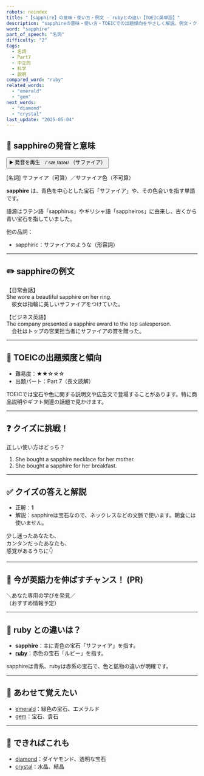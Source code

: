 ```yaml
---
robots: noindex
title: "【sapphire】の意味・使い方・例文 ― rubyとの違い【TOEIC英単語】"
description: "sapphireの意味・使い方・TOEICでの出題傾向をやさしく解説。例文・クイズ付きでrubyとの違いもわかりやすく学べます。"
word: "sapphire"
part_of_speech: "名詞"
difficulty: "2"
tags:
  - 名詞
  - Part7
  - 中立的
  - 科学
  - 説明
compared_word: "ruby"
related_words:
  - "emerald"
  - "gem"
next_words:
  - "diamond"
  - "crystal"
last_update: "2025-05-04"
---
```


## 🔰 sapphireの発音と意味

<button class="play-audio" onclick="playTTS('sapphire')">
  <span class="play-audio-main">
    ▶️ 発音を再生　/ˈsæˌfaɪər/
  </span>
  <span class="play-audio-sub">
    （サファイア）
  </span>
</button>

[名詞] サファイア（可算）／サファイア色（不可算）

**sapphire** は、青色を中心とした宝石「サファイア」や、その色合いを指す単語です。

語源はラテン語「sapphirus」やギリシャ語「sappheiros」に由来し、古くから青い宝石を指していました。

他の品詞：  
- sapphiric：サファイアのような（形容詞）

---

## ✏️ sapphireの例文

【日常会話】  
She wore a beautiful sapphire on her ring.  
　彼女は指輪に美しいサファイアをつけていた。

【ビジネス英語】  
The company presented a sapphire award to the top salesperson.  
　会社はトップの営業担当者にサファイアの賞を贈った。

---

## 🎯 TOEICの出題頻度と傾向

- 難易度：★★☆☆☆
- 出題パート：Part 7（長文読解）

TOEICでは宝石や色に関する説明文や広告文で登場することがあります。特に商品説明やギフト関連の話題で見かけます。

---

## ❓ クイズに挑戦！

正しい使い方はどっち？

1. She bought a sapphire necklace for her mother.  
2. She bought a sapphire for her breakfast.

---

## ✅ クイズの答えと解説

- 正解：**1**
- 解説：sapphireは宝石なので、ネックレスなどの文脈で使います。朝食には使いません。

少し迷ったあなたも、  
カンタンだったあなたも、  
感覚があるうちに👇️

---

## 🚀 今が英語力を伸ばすチャンス！ (PR)

<div class="info-center">
＼あなた専用の学びを発見／<br>  
（おすすめ情報予定）
</div>

---

## 🤔  ruby との違いは？

- **sapphire**：主に青色の宝石「サファイア」を指す。
- **[ruby](/ruby)**：赤色の宝石「ルビー」を指す。

sapphireは青系、rubyは赤系の宝石で、色と鉱物の違いが明確です。

---

## 🧩 あわせて覚えたい

- [emerald](/emerald)：緑色の宝石、エメラルド
- [gem](/gem)：宝石、貴石

---

## 📖 できればこれも

- [diamond](/diamond)：ダイヤモンド、透明な宝石
- [crystal](/crystal)：水晶、結晶

<!-- cvid: aid25_bid22 -->
